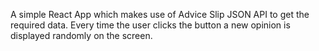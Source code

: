 A simple React App which makes use of Advice Slip JSON API to get the required data. Every time the user clicks the button a new opinion is displayed randomly on the screen. 
